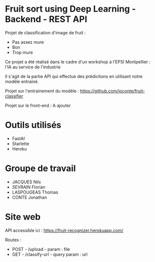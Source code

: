 # Fruit sort using Deep Learning - Backend - REST API

Projet de classification d'image de fruit : 
- Pas assez mure
- Bon
- Trop mure

Ce projet a été réalisé dans le cadre d'un workshop à l'EPSI Montpellier : l'IA au service de l'industrie

Il s'agit de la partie API qui effectue des prédictions en utilisant notre modèle entrainé.

Projet sur l'entrainement du modèle : https://github.com/joconte/fruit-classifier

Projet sur le front-end : A ajouter

# Outils utilisés
- FastAI
- Starlette
- Heroku

# Groupe de travail
- JACQUES Nils
- SEVRAIN Florian
- LASPOUGEAS Thomas
- CONTE Jonathan

# Site web
API accessible ici : https://fruit-recognizer.herokuapp.com/

Routes : 
- POST - /upload - param : file
- GET - /classify-url - query param : url
